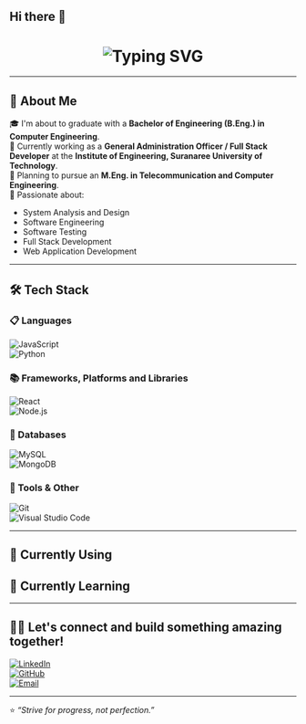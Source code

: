 ## Hi there 👋

<h1 align="center">
  <img src="https://readme-typing-svg.herokuapp.com?font=Fira+Code&size=28&pause=1000&color=0B9DDC&center=true&vCenter=true&width=800&lines=Computer+Engineering+at+Suranaree+University+of+Technology;CPE+%2326+%7C+SUT+%2329" alt="Typing SVG" />
</h1>

---

## 🧠 About Me  
🎓 I'm about to graduate with a **Bachelor of Engineering (B.Eng.) in Computer Engineering**.  
💼 Currently working as a **General Administration Officer / Full Stack Developer** at the **Institute of Engineering, Suranaree University of Technology**.  
🎯 Planning to pursue an **M.Eng. in Telecommunication and Computer Engineering**.  
🚀 Passionate about:  
- System Analysis and Design  
- Software Engineering  
- Software Testing  
- Full Stack Development  
- Web Application Development  

---

## 🛠️ Tech Stack

### 📋 Languages  
![JavaScript](https://img.shields.io/badge/-JavaScript-black?style=flat-square&logo=javascript)  
![Python](https://img.shields.io/badge/-Python-black?style=flat-square&logo=python)  
<!-- เพิ่มภาษาอื่น ๆ ที่ใช้ เช่น Java, PHP, C/C++ -->

### 📚 Frameworks, Platforms and Libraries  
![React](https://img.shields.io/badge/-React-black?style=flat-square&logo=react)  
![Node.js](https://img.shields.io/badge/-Node.js-black?style=flat-square&logo=node.js)  
<!-- เพิ่ม Bootstrap, Laravel, Express, Vue, Next.js ฯลฯ -->

### 💾 Databases  
![MySQL](https://img.shields.io/badge/-MySQL-black?style=flat-square&logo=mysql)  
![MongoDB](https://img.shields.io/badge/-MongoDB-black?style=flat-square&logo=mongodb)  
<!-- เพิ่ม Firebase, PostgreSQL, MSSQL ฯลฯ -->

### 🧰 Tools & Other  
![Git](https://img.shields.io/badge/-Git-black?style=flat-square&logo=git)  
![Visual Studio Code](https://img.shields.io/badge/-VSCode-black?style=flat-square&logo=visual-studio-code)  
<!-- เพิ่ม Postman, Docker, GitHub, Figma, Trello ฯลฯ -->

---

## 🚀 Currently Using  
<!-- เพิ่มเครื่องมือหรือเทคโนโลยีที่ใช้งานอยู่ตอนนี้ เช่น Tailwind, Docker, Jenkins -->

## 📘 Currently Learning  
<!-- เพิ่มสิ่งที่กำลังศึกษา เช่น Next.js, CI/CD, Cloud, DevOps หรืออื่น ๆ -->

---

## 🧑‍💻 Let's connect and build something amazing together!
[![LinkedIn](https://img.shields.io/badge/-LinkedIn-0A66C2?style=flat-square&logo=linkedin&logoColor=white)](https://linkedin.com/in/yourprofile)  
[![GitHub](https://img.shields.io/badge/-GitHub-181717?style=flat-square&logo=github)](https://github.com/yourusername)  
[![Email](https://img.shields.io/badge/-Email-D14836?style=flat-square&logo=gmail&logoColor=white)](mailto:your@email.com)

---

⭐️ _“Strive for progress, not perfection.”_

